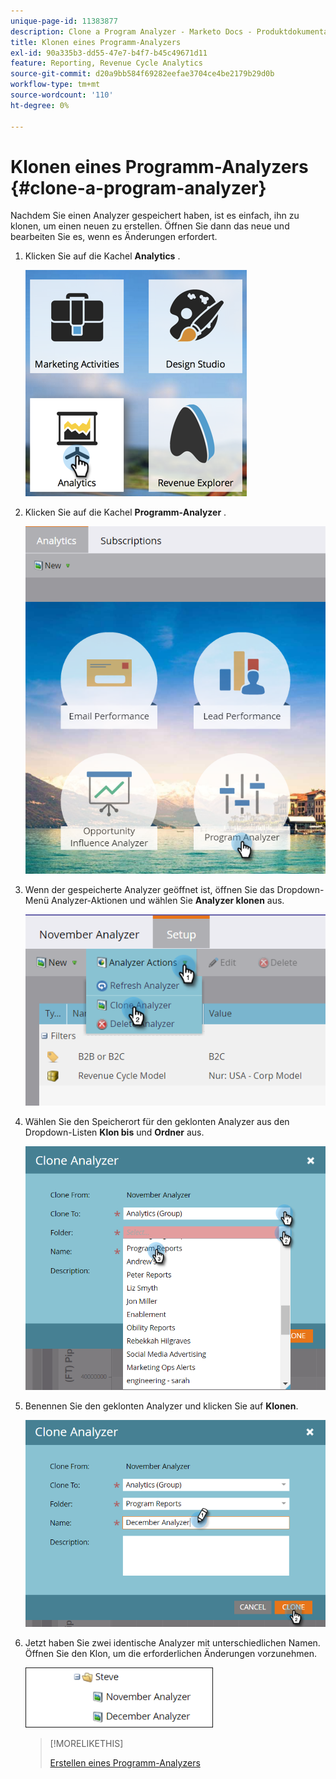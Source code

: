 ```yaml
---
unique-page-id: 11383877
description: Clone a Program Analyzer - Marketo Docs - Produktdokumentation
title: Klonen eines Programm-Analyzers
exl-id: 90a335b3-dd55-47e7-b4f7-b45c49671d11
feature: Reporting, Revenue Cycle Analytics
source-git-commit: d20a9bb584f69282eefae3704ce4be2179b29d0b
workflow-type: tm+mt
source-wordcount: '110'
ht-degree: 0%

---
```


# Klonen eines Programm-Analyzers {#clone-a-program-analyzer}

Nachdem Sie einen Analyzer gespeichert haben, ist es einfach, ihn zu klonen, um einen neuen zu erstellen. Öffnen Sie dann das neue und bearbeiten Sie es, wenn es Änderungen erfordert.

1. Klicken Sie auf die Kachel **Analytics** .

   ![](assets/2017-05-01-08-20-37.png)

1. Klicken Sie auf die Kachel **Programm-Analyzer** .

   ![](assets/program-analyzer-icon-hand.png)

1. Wenn der gespeicherte Analyzer geöffnet ist, öffnen Sie das Dropdown-Menü Analyzer-Aktionen und wählen Sie **Analyzer klonen** aus.

   ![](assets/image2016-10-31-16-3a12-3a6.png)

1. Wählen Sie den Speicherort für den geklonten Analyzer aus den Dropdown-Listen **Klon bis** und **Ordner** aus.

   ![](assets/image2016-10-31-16-3a13-3a42.png)

1. Benennen Sie den geklonten Analyzer und klicken Sie auf **Klonen**.

   ![](assets/image2016-10-31-16-3a15-3a15.png)

1. Jetzt haben Sie zwei identische Analyzer mit unterschiedlichen Namen. Öffnen Sie den Klon, um die erforderlichen Änderungen vorzunehmen.

   ![](assets/image2016-10-31-16-3a17-3a11.png)

   >[!MORELIKETHIS]
   >
   >[Erstellen eines Programm-Analyzers](/help/marketo/product-docs/reporting/revenue-cycle-analytics/program-analytics/create-a-program-analyzer.md)
